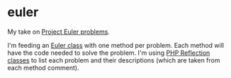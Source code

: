 # euler
My take on [Project Euler problems][1].

I'm feeding an [Euler class][3] with one method per problem. Each method will have the code needed to solve the problem.
I'm using [PHP Reflection classes][2] to list each problem and their descriptions (which are taken from each method comment).

[1]: http://projecteuler.net
[2]: http://php.net/manual/en/book.reflection.php
[3]: https://github.com/acmatos/euler/blob/master/fn/euler.php
